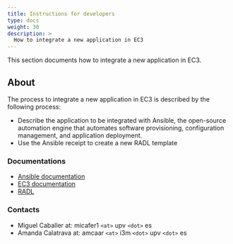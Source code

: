 ```yaml
---
title: Instructions for developers
type: docs
weight: 30
description: >
  How to integrate a new application in EC3
---
```


This section documents how to integrate a new application in EC3.

## About

The process to integrate a new application in EC3 is described by the
following process:

* Describe the application to be integrated with Ansible, the open-source
  automation engine that automates software provisioning, configuration
  management, and application deployment.
* Use the Ansible receipt to create a new RADL template

### Documentations

* [Ansible documentation](http://docs.ansible.com/)
* [EC3 documentation](http://ec3.readthedocs.io/en/devel/templates.html)
* [RADL](https://github.com/grycap/ec3/tree/master/templates)

### Contacts

* Miguel Caballer at: micafer1 `<at>` upv `<dot>` es
* Amanda Calatrava at: amcaar `<at>` i3m `<dot>` upv `<dot>` es
